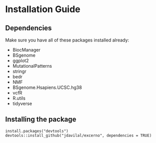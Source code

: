 # Installation Guide

## Dependencies

Make sure you have all of these packages installed already:

* BiocManager
* BSgenome
* ggplot2
* MutationalPatterns
* stringr
* bedr
* NMF
* BSgenome.Hsapiens.UCSC.hg38
* vcfR
* R.utils
* tidyverse

## Installing the package

```
install.packages("devtools")
devtools::install_github("jdavilal/excerno", dependencies = TRUE)
```
